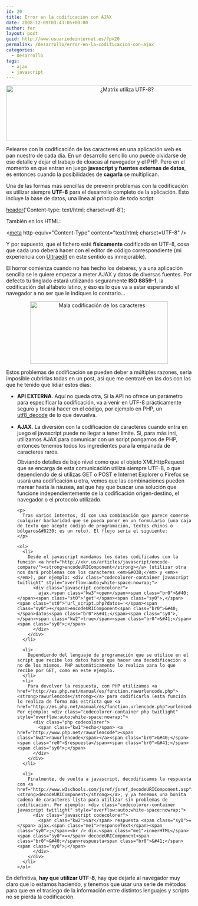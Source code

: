 ```yaml
---
id: 20
title: Error en la codificación con AJAX
date: 2008-12-09T03:43:05+00:00
author: fer
layout: post
guid: http://www.usuariodeinternet.es/?p=20
permalink: /desarrollo/error-en-la-codificacion-con-ajax
categories:
  - Desarrollo
tags:
  - ajax
  - javascript
---
```

<p style="text-align: center">
  <img title="¿Matrix utiliza UTF-8?" src="/img/post/matrix_code.jpg" border="0" alt="¿Matrix utiliza UTF-8?" width="640" height="150" />
</p>

Pelearse con la codificación de los caracteres en una aplicación web es pan nuestro de cada día. En un desarrollo sencillo uno puede olvidarse de ese detalle y dejar el trabajo de cloacas al navegador y el PHP. Pero en el momento en que entran en juego **javascript y fuentes externas de datos**, es entonces cuando la posibilidades de **cagarla** se multiplican.

Una de las formas más sencillas de prevenir problemas con la codificación es utilizar siempre **UTF-8** para el desarrollo completo de la aplicación. Ésto incluye la base de datos, una línea al principio de todo script:

<div class="codecolorer-container php twitlight" style="overflow:auto;white-space:nowrap;">
  <div class="php codecolorer">
    <a href="http://www.php.net/header"><span class="kw3">header</span></a><span class="br0">&#40;</span><span class="st_h">'Content-type: text/html; charset=utf-8'</span><span class="br0">&#41;</span><span class="sy0">;</span>
  </div>
</div>

También en los HTML:

<div class="codecolorer-container html4strict twitlight" style="overflow:auto;white-space:nowrap;">
  <div class="html4strict codecolorer">
    <span class="sc2"><<a href="http://december.com/html/4/element/meta.html"><span class="kw2">meta</span></a> <span class="kw3">http-equiv</span><span class="sy0">=</span><span class="st0">"Content-Type"</span> <span class="kw3">content</span><span class="sy0">=</span><span class="st0">"text/html; charset=UTF-8"</span> <span class="sy0">/</span>></span>
  </div>
</div>

Y por supuesto, que el fichero esté **físicamente** codificado en UTF-8, cosa que cada uno deberá hacer con el editor de código correspondiente (mi experiencia con [Ultraedit](http://www.ultraedit.com/) en este sentido es inmejorable).

El horror comienza cuando no has hecho los deberes, y a una aplicación sencilla se le quiere empezar a meter AJAX y datos de diversas fuentes. Por defecto tu tinglado estará utilizando seguramente **ISO 8859-1**, la codificación del alfabeto latino, y éso es lo que va a estar esperando el navegador a no ser que le indiques lo contrario&#8230;

<p style="text-align: center">
  <img title="Mala codificación de los caracteres" src="/img/post/char_raros.gif" border="0" alt="Mala codificación de los caracteres" width="374" height="169" />
</p>

Estos problemas de codificación se pueden deber a múltiples razones, sería imposible cubrirlas todas en un post, así que me centraré en las dos con las que he tenido que lidiar estos días:

<ul style="padding-left:30px;">
  <li>
    <strong>API EXTERNA</strong>. Aquí no queda otra, Si la API no ofrece un parámetro para especificar la codificación, va a venir en UTF-8 prácticamente seguro y tocará hacer en el código, por ejemplo en PHP, un <a href="http://es.php.net/utf8-decode" target="_blank">utf8_decode</a> de lo que devuelva.
  </li>
  <li style="margin-top:15px;">
    <strong>AJAX</strong>. La diversión con la codificación de caracteres cuando entra en juego el javascript puede no llegar a tener límite. Si, para más inri, utilizamos AJAX para comunicar con un script pongamos de PHP, entonces tenemos todos los ingredientes para la empanada de caracteres raros. <p style="margin-top:10px;">
      Obviando detalles de bajo nivel como que el objeto XMLHttpRequest que se encarga de esta comunicación utiliza siempre UTF-8, o que dependiendo de si utilizas GET o POST e Internet Explorer o Firefox se usará una codificación u otra, vemos que las combinaciones pueden marear hasta la náusea, así que hay que buscar una solución que funcione independientemente de la codificación origen-destino, el navegador o el protocolo utilizado.
    </p>
    
    <p>
      Tras varios intentos, dí con una combinación que parece comerse cualquier barbaridad que se pueda poner en un formulario (una caja de texto que acepte código de programación, textos chinos o búlgaros&#8230; es un reto). El flujo sería el siguiente:
    </p>
    
    <ol>
      <li>
        Desde el javascript mandamos los datos codificados con la función <a href="http://xkr.us/articles/javascript/encode-compare/"><strong>encodeURIComponent</strong></a> (utilizar otra nos dará problemas con los caracteres <em>&#038;</em> y <em>+</em>), por ejemplo: <div class="codecolorer-container javascript twitlight" style="overflow:auto;white-space:nowrap;">
          <div class="javascript codecolorer">
            ajax.<span class="kw3">open</span><span class="br0">&#40;</span><span class="st0">'get'</span><span class="sy0">,</span><span class="st0">'url_script.php?datos='</span><span class="sy0">+</span>encodeURIComponent<span class="br0">&#40;</span>datos<span class="br0">&#41;</span><span class="sy0">,</span><span class="kw2">true</span><span class="br0">&#41;</span><span class="sy0">;</span>
          </div>
        </div>
      </li>
      
      <li>
        Dependiendo del lenguaje de programación que se utilice en el script que recibe los datos habrá que hacer una decodificación o no de los mismos. PHP automáticamente lo realiza para lo que recibe por GET, como en este ejemplo.
      </li>
      <li>
        Para devolver la respuesta, con PHP utilizamos <a href="http://es.php.net/manual/es/function.rawurlencode.php"><strong>rawurlencode</strong></a> para codificarla (esta función lo realiza de forma más estricta que <a href="http://es.php.net/manual/es/function.urlencode.php">urlencode</a>). Por ejemplo: <div class="codecolorer-container php twitlight" style="overflow:auto;white-space:nowrap;">
          <div class="php codecolorer">
            <span class="kw1">echo</span> <a href="http://www.php.net/rawurlencode"><span class="kw3">rawurlencode</span></a><span class="br0">&#40;</span><span class="re0">$respuesta</span><span class="br0">&#41;</span><span class="sy0">;</span>
          </div>
        </div>
      </li>
      
      <li>
        Finalmente, de vuelta a javascript, decodificamos la respuesta con <a href="http://www.w3schools.com/jsref/jsref_decodeURIComponent.asp"><strong>decodeURIComponent</strong></a>, y ya tenemos una bonita cadena de caracteres lista para utilizar sin problemas de codificación. Por ejemplo: <div class="codecolorer-container javascript twitlight" style="overflow:auto;white-space:nowrap;">
          <div class="javascript codecolorer">
            <span class="kw2">var</span> respuesta <span class="sy0">=</span> ajax.<span class="me1">responseText</span><span class="sy0">;</span><br /> div.<span class="me1">innerHTML</span> <span class="sy0">=</span> decodeURIComponent<span class="br0">&#40;</span>respuesta<span class="br0">&#41;</span><span class="sy0">;</span>
          </div>
        </div>
      </li>
    </ol>
  </li>
</ul>

En definitiva, **hay que utilizar UTF-8**, hay que dejarle al navegador muy claro que lo estamos haciendo, y tenemos que usar una serie de métodos para que en el trasiego de la información entre distintos lenguajes y scripts no se pierda la codificación.